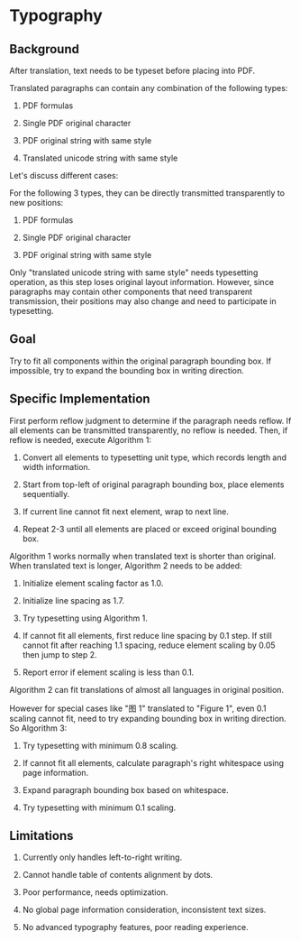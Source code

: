 # Typography

## Background

After translation, text needs to be typeset before placing into PDF.

Translated paragraphs can contain any combination of the following types:

1. PDF formulas

2. Single PDF original character

3. PDF original string with same style

4. Translated unicode string with same style

Let's discuss different cases:

For the following 3 types, they can be directly transmitted transparently to new positions:

1. PDF formulas

2. Single PDF original character

3. PDF original string with same style

Only "translated unicode string with same style" needs typesetting operation, as this step loses original layout information. However, since paragraphs may contain other components that need transparent transmission, their positions may also change and need to participate in typesetting.

## Goal

Try to fit all components within the original paragraph bounding box. If impossible, try to expand the bounding box in writing direction.

## Specific Implementation

First perform reflow judgment to determine if the paragraph needs reflow. If all elements can be transmitted transparently, no reflow is needed. Then, if reflow is needed, execute Algorithm 1:

1. Convert all elements to typesetting unit type, which records length and width information.

2. Start from top-left of original paragraph bounding box, place elements sequentially.

3. If current line cannot fit next element, wrap to next line.

4. Repeat 2-3 until all elements are placed or exceed original bounding box.

Algorithm 1 works normally when translated text is shorter than original. When translated text is longer, Algorithm 2 needs to be added:

1. Initialize element scaling factor as 1.0.

2. Initialize line spacing as 1.7.

3. Try typesetting using Algorithm 1.

4. If cannot fit all elements, first reduce line spacing by 0.1 step. If still cannot fit after reaching 1.1 spacing, reduce element scaling by 0.05 then jump to step 2.

5. Report error if element scaling is less than 0.1.

Algorithm 2 can fit translations of almost all languages in original position.

However for special cases like "图 1" translated to "Figure 1", even 0.1 scaling cannot fit, need to try expanding bounding box in writing direction. So Algorithm 3:

1. Try typesetting with minimum 0.8 scaling.

2. If cannot fit all elements, calculate paragraph's right whitespace using page information.

3. Expand paragraph bounding box based on whitespace.

4. Try typesetting with minimum 0.1 scaling.

## Limitations

1. Currently only handles left-to-right writing.

2. Cannot handle table of contents alignment by dots.

3. Poor performance, needs optimization.

4. No global page information consideration, inconsistent text sizes.

5. No advanced typography features, poor reading experience.